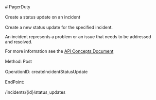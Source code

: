 <br>#     PagerDuty</br>
<br>Create a status update on an incident</br>
<br>Create a new status update for the specified incident.

An incident represents a problem or an issue that needs to be addressed and resolved.

For more information see the [API Concepts Document](../../docs/CONCEPTS.md#incidents)
</br>
<br>Method: Post</br>
<br>OperationID: createIncidentStatusUpdate</br>
<br>EndPoint:</br>
<br>/incidents/{id}/status_updates</br>

